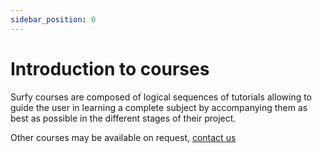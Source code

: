 ```yaml
---
sidebar_position: 0
---
```


# Introduction to courses

Surfy courses are composed of logical sequences of tutorials allowing to guide the user in learning a complete subject by accompanying them as best as possible in the different stages of their project.

Other courses may be available on request, [contact us](https://www.surfy.pro/en-gb/contact)





